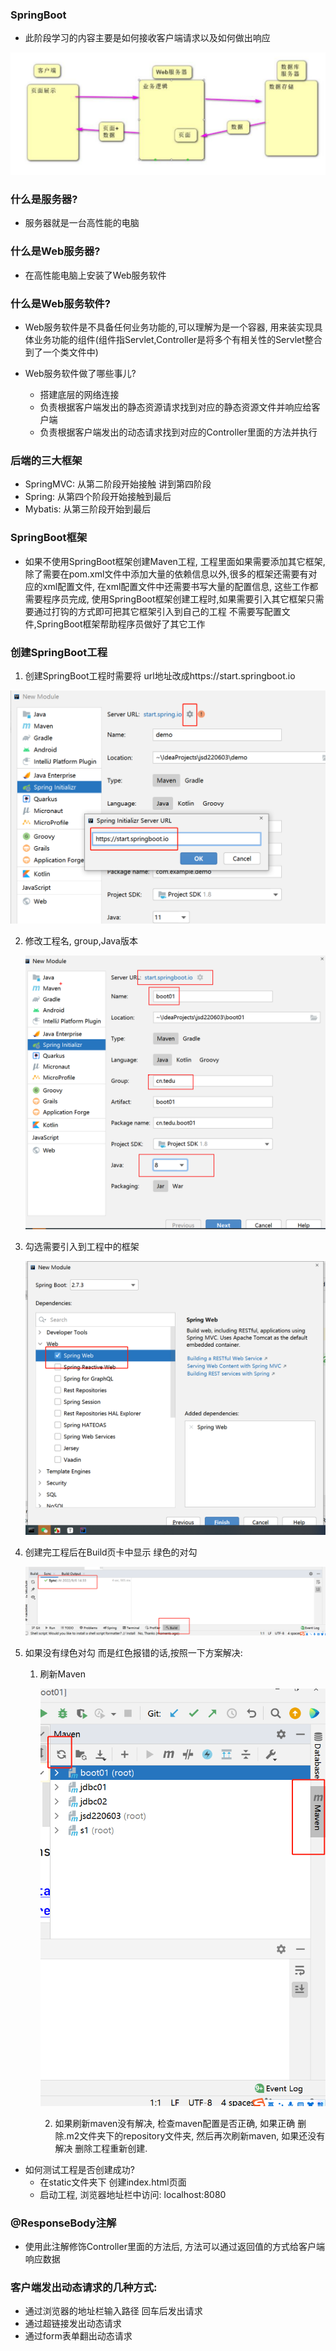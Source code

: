 ### SpringBoot

- 此阶段学习的内容主要是如何接收客户端请求以及如何做出响应

![image-20220906140225877](day01.assets/image-20220906140225877.png)

### 什么是服务器?

- 服务器就是一台高性能的电脑   

### 什么是Web服务器?

- 在高性能电脑上安装了Web服务软件

### 什么是Web服务软件?

- Web服务软件是不具备任何业务功能的,可以理解为是一个容器, 用来装实现具体业务功能的组件(组件指Servlet,Controller是将多个有相关性的Servlet整合到了一个类文件中)

- Web服务软件做了哪些事儿? 
  - 搭建底层的网络连接 
  - 负责根据客户端发出的静态资源请求找到对应的静态资源文件并响应给客户端
  - 负责根据客户端发出的动态请求找到对应的Controller里面的方法并执行

### 后端的三大框架

- SpringMVC: 从第二阶段开始接触 讲到第四阶段 
- Spring: 从第四个阶段开始接触到最后
- Mybatis: 从第三阶段开始到最后

### SpringBoot框架

- 如果不使用SpringBoot框架创建Maven工程, 工程里面如果需要添加其它框架, 除了需要在pom.xml文件中添加大量的依赖信息以外,很多的框架还需要有对应的xml配置文件,  在xml配置文件中还需要书写大量的配置信息, 这些工作都需要程序员完成,  使用SpringBoot框架创建工程时,如果需要引入其它框架只需要通过打钩的方式即可把其它框架引入到自己的工程 不需要写配置文件,SpringBoot框架帮助程序员做好了其它工作

### 创建SpringBoot工程

1. 创建SpringBoot工程时需要将 url地址改成https://start.springboot.io

![image-20220906143023291](day01.assets/image-20220906143023291.png)

2. 修改工程名, group,Java版本  

   ![image-20220906143131378](day01.assets/image-20220906143131378.png)

3. 勾选需要引入到工程中的框架

   ![image-20220906143213992](day01.assets/image-20220906143213992.png)

4. 创建完工程后在Build页卡中显示 绿色的对勾

   ![image-20220906143358226](day01.assets/image-20220906143358226.png)

5. 如果没有绿色对勾 而是红色报错的话,按照一下方案解决:

   1. 刷新Maven    

      ![image-20220906143502880](day01.assets/image-20220906143502880.png)

		2. 如果刷新maven没有解决,  检查maven配置是否正确, 如果正确 删除.m2文件夹下的repository文件夹,  然后再次刷新maven, 如果还没有解决  删除工程重新创建.



- 如何测试工程是否创建成功?
  - 在static文件夹下 创建index.html页面    
  - 启动工程, 浏览器地址栏中访问:  localhost:8080   

### @ResponseBody注解

- 使用此注解修饰Controller里面的方法后, 方法可以通过返回值的方式给客户端响应数据

### 客户端发出动态请求的几种方式:

- 通过浏览器的地址栏输入路径 回车后发出请求
- 通过超链接发出动态请求
- 通过form表单翻出动态请求   

